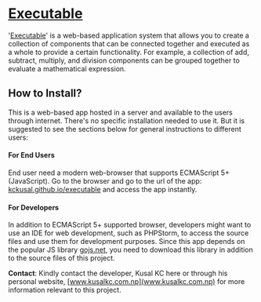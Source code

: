 # [Executable](https://kckusal.github.io/executable)
'[Executable](https://kckusal.github.io/executable)' is a web-based application system that allows you to create a collection of components that can be connected together and executed as a whole to provide a certain functionality. For example, a collection of add, subtract, multiply, and division components can be grouped together to evaluate a mathematical expression.

## How to Install?
This is a web-based app hosted in a server and available to the users through internet. There's no specific installation needed to use it. But it is suggested to see the sections below for general instructions to different users:

#### For End Users
End user need a modern web-browser that supports ECMAScript 5+ (JavaScript). Go to the browser and go to the url of the app: [kckusal.github.io/executable](https://kckusal.github.io/executable) and access the app instantly.

#### For Developers
In addition to ECMAScript 5+ supported browser, developers might want to use an IDE for web development, such as PHPStorm, to access the source files and use them for development purposes. Since this app depends on the popular JS library [gojs.net](https://gojs.net/latest/index.html), you need to download this library in addition to the source files of this project.

**Contact**: Kindly contact the developer, Kusal KC here or through his personal website, [www.kusalkc.com.np](www.kusalkc.com.np) for more information relevant to this project.
